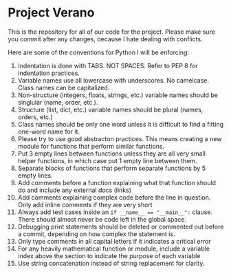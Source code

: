
# Project Verano

This is the repository for all of our code for the project. Please make sure you commit after any changes, because I hate dealing with conflicts.

Here are some of the conventions for Python I will be enforcing:

1. Indentation is done with TABS. NOT SPACES. Refer to PEP 8 for indentation practices.
2. Variable names use all lowercase with underscores. No camelcase. Class names can be capitalized.
3. Non-structure (integers, floats, strings, etc.) variable names should be singlular (name, order, etc.).
4. Structure (list, dict, etc.) variable names should be plural (names, orders, etc.)
5. Class names should be only one word unless it is difficult to find a fitting one-word name for it.
6. Please try to use good abstracton practices. This means creating a new module for functions that perform similar functions.
7. Put 3 empty lines between functions unless they are all very small helper functions, in which case put 1 empty line between them.
8. Separate blocks of functions that perform separate functions by 5 empty lines.
9. Add comments before a function explaining what that function should do and include any external docs (links)
10. Add comments explaining complex code before the line in question. Only add inline comments if they are very short
11. Always add test cases inside an `if __name__ == "__main__":` clause. There should almost never be code left in the global space.
12. Debugging print statements should be deleted or commented out before a commit, depending on how complex the statement is.
13. Only type comments in all capital letters if it indicates a critical error
14. For any heavily mathematical function or module, include a variable index above the section to indicate the purpose of each variable
15. Use string concatenation instead of string replacement for clarity.
